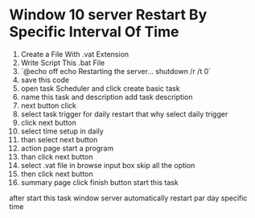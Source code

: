 <h1>Window 10 server Restart By Specific Interval Of Time</h1>

<ol>
<li> Create a File With .vat Extension </li> 
<li> Write Script This .bat File </li>
<li>`@echo off
echo Restarting the server...
shutdown /r /t 0` </li> 
<li> save this code </li>
<li>open task Scheduler and click create basic task </li>
<li>name this task and description add task description</li>
<li>next button click</li>
<li>select task trigger for daily restart that why select daily trigger</li>
<li>click next button</li>
<li>select time setup in daily </li>
<li>than select next button</li>
<li>action page start a program </li>
<li>than click next button</li>
<li>select .vat file in browse input box skip all the option</li>
<li>then click next button</li>
<li>summary page click finish button start this task</li>
</ol>

after start this task window server automatically restart par day specific time


